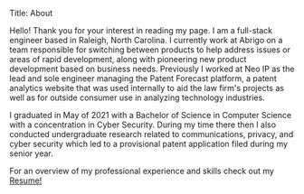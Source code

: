Title: About

Hello! Thank you for your interest in reading my page. I am a full-stack engineer based in Raleigh, North Carolina. I currently work at Abrigo on a team responsible for switching between products to help address issues or areas of rapid development, along with pioneering new product development based on business needs. Previously I worked at Neo IP as the lead and sole engineer managing the Patent Forecast platform, a patent analytics website that was used internally to aid the law firm's projects as well as for outside consumer use in analyzing technology industries.

I graduated in May of 2021 with a Bachelor of Science in Computer Science with a concentration in Cyber Security. During my time there then I also conducted undergraduate research related to communications, privacy, and cyber security which led to a provisional patent application filed during my senior year.

For an overview of my professional experience and skills check out my <a href="https://kylewiseman.com/pages/resume.html">Resume!</a>
